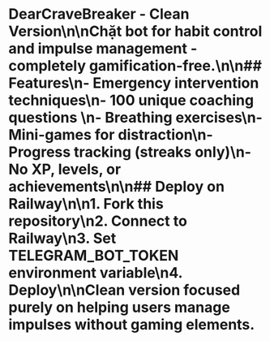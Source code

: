 # DearCraveBreaker - Clean Version\n\nChặt bot for habit control and impulse management - completely gamification-free.\n\n## Features\n- Emergency intervention techniques\n- 100 unique coaching questions  \n- Breathing exercises\n- Mini-games for distraction\n- Progress tracking (streaks only)\n- No XP, levels, or achievements\n\n## Deploy on Railway\n\n1. Fork this repository\n2. Connect to Railway\n3. Set TELEGRAM_BOT_TOKEN environment variable\n4. Deploy\n\nClean version focused purely on helping users manage impulses without gaming elements.
